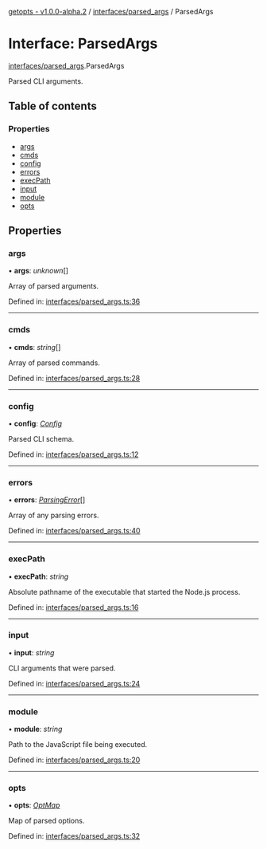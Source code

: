 [getopts - v1.0.0-alpha.2](../README.md) / [interfaces/parsed_args](../modules/interfaces_parsed_args.md) / ParsedArgs

# Interface: ParsedArgs

[interfaces/parsed_args](../modules/interfaces_parsed_args.md).ParsedArgs

Parsed CLI arguments.

## Table of contents

### Properties

- [args](interfaces_parsed_args.parsedargs.md#args)
- [cmds](interfaces_parsed_args.parsedargs.md#cmds)
- [config](interfaces_parsed_args.parsedargs.md#config)
- [errors](interfaces_parsed_args.parsedargs.md#errors)
- [execPath](interfaces_parsed_args.parsedargs.md#execpath)
- [input](interfaces_parsed_args.parsedargs.md#input)
- [module](interfaces_parsed_args.parsedargs.md#module)
- [opts](interfaces_parsed_args.parsedargs.md#opts)

## Properties

### args

• **args**: _unknown_[]

Array of parsed arguments.

Defined in: [interfaces/parsed_args.ts:36](https://github.com/prasadrajandran/node-getopts/blob/e4ad7b6/src/interfaces/parsed_args.ts#L36)

---

### cmds

• **cmds**: _string_[]

Array of parsed commands.

Defined in: [interfaces/parsed_args.ts:28](https://github.com/prasadrajandran/node-getopts/blob/e4ad7b6/src/interfaces/parsed_args.ts#L28)

---

### config

• **config**: [_Config_](interfaces_config.config.md)

Parsed CLI schema.

Defined in: [interfaces/parsed_args.ts:12](https://github.com/prasadrajandran/node-getopts/blob/e4ad7b6/src/interfaces/parsed_args.ts#L12)

---

### errors

• **errors**: [_ParsingError_](interfaces_parsing_error.parsingerror.md)[]

Array of any parsing errors.

Defined in: [interfaces/parsed_args.ts:40](https://github.com/prasadrajandran/node-getopts/blob/e4ad7b6/src/interfaces/parsed_args.ts#L40)

---

### execPath

• **execPath**: _string_

Absolute pathname of the executable that started the Node.js process.

Defined in: [interfaces/parsed_args.ts:16](https://github.com/prasadrajandran/node-getopts/blob/e4ad7b6/src/interfaces/parsed_args.ts#L16)

---

### input

• **input**: _string_

CLI arguments that were parsed.

Defined in: [interfaces/parsed_args.ts:24](https://github.com/prasadrajandran/node-getopts/blob/e4ad7b6/src/interfaces/parsed_args.ts#L24)

---

### module

• **module**: _string_

Path to the JavaScript file being executed.

Defined in: [interfaces/parsed_args.ts:20](https://github.com/prasadrajandran/node-getopts/blob/e4ad7b6/src/interfaces/parsed_args.ts#L20)

---

### opts

• **opts**: [_OptMap_](../modules/interfaces_opt_map.md#optmap)

Map of parsed options.

Defined in: [interfaces/parsed_args.ts:32](https://github.com/prasadrajandran/node-getopts/blob/e4ad7b6/src/interfaces/parsed_args.ts#L32)
